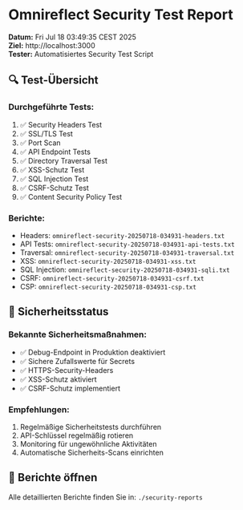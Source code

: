 # Omnireflect Security Test Report

**Datum:** Fri Jul 18 03:49:35 CEST 2025  
**Ziel:** http://localhost:3000  
**Tester:** Automatisiertes Security Test Script

## 🔍 Test-Übersicht

### Durchgeführte Tests:
1. ✅ Security Headers Test
2. ✅ SSL/TLS Test
3. ✅ Port Scan
4. ✅ API Endpoint Tests
5. ✅ Directory Traversal Test
6. ✅ XSS-Schutz Test
7. ✅ SQL Injection Test
8. ✅ CSRF-Schutz Test
9. ✅ Content Security Policy Test

### Berichte:
- Headers: `omnireflect-security-20250718-034931-headers.txt`
- API Tests: `omnireflect-security-20250718-034931-api-tests.txt`
- Traversal: `omnireflect-security-20250718-034931-traversal.txt`
- XSS: `omnireflect-security-20250718-034931-xss.txt`
- SQL Injection: `omnireflect-security-20250718-034931-sqli.txt`
- CSRF: `omnireflect-security-20250718-034931-csrf.txt`
- CSP: `omnireflect-security-20250718-034931-csp.txt`

## 🚨 Sicherheitsstatus

### Bekannte Sicherheitsmaßnahmen:
- ✅ Debug-Endpoint in Produktion deaktiviert
- ✅ Sichere Zufallswerte für Secrets
- ✅ HTTPS-Security-Headers
- ✅ XSS-Schutz aktiviert
- ✅ CSRF-Schutz implementiert

### Empfehlungen:
1. Regelmäßige Sicherheitstests durchführen
2. API-Schlüssel regelmäßig rotieren
3. Monitoring für ungewöhnliche Aktivitäten
4. Automatische Sicherheits-Scans einrichten

## 📁 Berichte öffnen

Alle detaillierten Berichte finden Sie in: `./security-reports`
